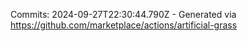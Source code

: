 Commits: 2024-09-27T22:30:44.790Z - Generated via https://github.com/marketplace/actions/artificial-grass
<br>
